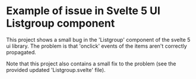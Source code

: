 # Example of issue in Svelte 5 UI Listgroup component

This project shows a small bug in the 'Listgroup' component of the svelte 5 ui library. The problem is that 'onclick' events of the items aren't correctly propagated.

Note that this project also contains a small fix to the problem (see the provided updated 'Listgroup.svelte' file).
